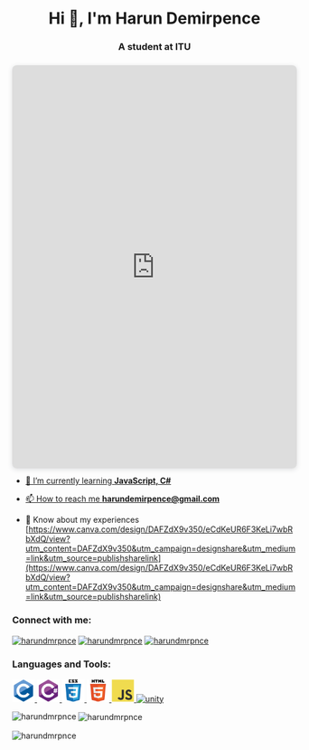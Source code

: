 <h1 align="center">Hi 👋, I'm Harun Demirpence</h1>
<h3 align="center">A student at ITU</h3><div style="position: relative; width: 100%; height: 0; padding-top: 141.4286%;
 padding-bottom: 0; box-shadow: 0 2px 8px 0 rgba(63,69,81,0.16); margin-top: 1.6em; margin-bottom: 0.9em; overflow: hidden;
 border-radius: 8px; will-change: transform;">
  <iframe loading="lazy" style="position: absolute; width: 100%; height: 100%; top: 0; left: 0; border: none; padding: 0;margin: 0;"
    src="https:&#x2F;&#x2F;www.canva.com&#x2F;design&#x2F;DAFZdX9v350&#x2F;view?embed" allowfullscreen="allowfullscreen" allow="fullscreen">
  </iframe>
</div>
<a href="https:&#x2F;&#x2F;www.canva.com&#x2F;design&#x2F;DAFZdX9v350&#x2F;view?utm_content=DAFZdX9v350&amp;utm_campaign=designshare&amp;utm_medium=embeds&amp;utm_source=link" target="_blank" rel="noopener">

- 🌱 I’m currently learning **JavaScript, C#**

- 📫 How to reach me **harundemirpence@gmail.com**

- 📄 Know about my experiences [https://www.canva.com/design/DAFZdX9v350/eCdKeUR6F3KeLi7wbRbXdQ/view?utm_content=DAFZdX9v350&utm_campaign=designshare&utm_medium=link&utm_source=publishsharelink](https://www.canva.com/design/DAFZdX9v350/eCdKeUR6F3KeLi7wbRbXdQ/view?utm_content=DAFZdX9v350&utm_campaign=designshare&utm_medium=link&utm_source=publishsharelink)

<h3 align="left">Connect with me:</h3>
<p align="left">
<a href="https://linkedin.com/in/harundmrpnce" target="blank"><img align="center" src="https://raw.githubusercontent.com/rahuldkjain/github-profile-readme-generator/master/src/images/icons/Social/linked-in-alt.svg" alt="harundmrpnce" height="30" width="40" /></a>
<a href="https://instagram.com/harundmrpnce" target="blank"><img align="center" src="https://raw.githubusercontent.com/rahuldkjain/github-profile-readme-generator/master/src/images/icons/Social/instagram.svg" alt="harundmrpnce" height="30" width="40" /></a>
<a href="https://www.leetcode.com/harundmrpnce" target="blank"><img align="center" src="https://raw.githubusercontent.com/rahuldkjain/github-profile-readme-generator/master/src/images/icons/Social/leet-code.svg" alt="harundmrpnce" height="30" width="40" /></a>
</p>

<h3 align="left">Languages and Tools:</h3>
<p align="left"> <a href="https://www.cprogramming.com/" target="_blank" rel="noreferrer"> <img src="https://raw.githubusercontent.com/devicons/devicon/master/icons/c/c-original.svg" alt="c" width="40" height="40"/> </a> <a href="https://www.w3schools.com/cs/" target="_blank" rel="noreferrer"> <img src="https://raw.githubusercontent.com/devicons/devicon/master/icons/csharp/csharp-original.svg" alt="csharp" width="40" height="40"/> </a> <a href="https://www.w3schools.com/css/" target="_blank" rel="noreferrer"> <img src="https://raw.githubusercontent.com/devicons/devicon/master/icons/css3/css3-original-wordmark.svg" alt="css3" width="40" height="40"/> </a> <a href="https://www.w3.org/html/" target="_blank" rel="noreferrer"> <img src="https://raw.githubusercontent.com/devicons/devicon/master/icons/html5/html5-original-wordmark.svg" alt="html5" width="40" height="40"/> </a> <a href="https://developer.mozilla.org/en-US/docs/Web/JavaScript" target="_blank" rel="noreferrer"> <img src="https://raw.githubusercontent.com/devicons/devicon/master/icons/javascript/javascript-original.svg" alt="javascript" width="40" height="40"/> </a> <a href="https://unity.com/" target="_blank" rel="noreferrer"> <img src="https://www.vectorlogo.zone/logos/unity3d/unity3d-icon.svg" alt="unity" width="40" height="40"/> </a> </p>

<p><img align="left" src="https://github-readme-stats.vercel.app/api/top-langs?username=harundmrpnce&show_icons=true&locale=en&layout=compact" alt="harundmrpnce" /></p>

<p>&nbsp;<img align="center" src="https://github-readme-stats.vercel.app/api?username=harundmrpnce&show_icons=true&locale=en" alt="harundmrpnce" /></p>

<p><img align="center" src="https://github-readme-streak-stats.herokuapp.com/?user=harundmrpnce&" alt="harundmrpnce" /></p>
